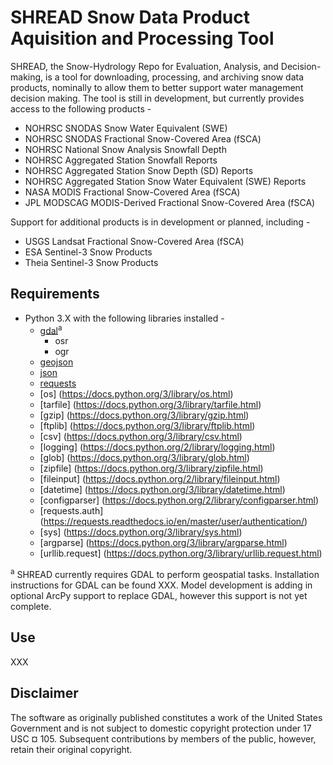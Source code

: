 # SHREAD Snow Data Product Aquisition and Processing Tool
SHREAD, the Snow-Hydrology Repo for Evaluation, Analysis, and Decision-making, is a tool for downloading, processing, and archiving snow data products, nominally to allow them to better support water management decision making. The tool is still in development, but currently provides access to the following products - 
  * NOHRSC SNODAS Snow Water Equivalent (SWE)
  * NOHRSC SNODAS Fractional Snow-Covered Area (fSCA)
  * NOHRSC National Snow Analysis Snowfall Depth
  * NOHRSC Aggregated Station Snowfall Reports
  * NOHRSC Aggregated Station Snow Depth (SD) Reports
  * NOHRSC Aggregated Station Snow Water Equivalent (SWE) Reports
  * NASA MODIS Fractional Snow-Covered Area (fSCA)
  * JPL MODSCAG MODIS-Derived Fractional Snow-Covered Area (fSCA)
  
Support for additional products is in development or planned, including - 
  * USGS Landsat Fractional Snow-Covered Area (fSCA)
  * ESA Sentinel-3 Snow Products
  * Theia Sentinel-3 Snow Products
  
## Requirements
* Python 3.X with the following libraries installed -
  * [gdal](https://pypi.org/project/GDAL/)<sup>a</sup>
    * osr
    * ogr
  * [geojson](https://pypi.python.org/pypi/geojson/)
  * [json](https://docs.python.org/3/library/json.html)
  * [requests](https://pypi.org/project/requests/)
  * [os] (https://docs.python.org/3/library/os.html)
  * [tarfile] (https://docs.python.org/3/library/tarfile.html)
  * [gzip] (https://docs.python.org/3/library/gzip.html)
  * [ftplib] (https://docs.python.org/3/library/ftplib.html)
  * [csv] (https://docs.python.org/3/library/csv.html)
  * [logging] (https://docs.python.org/2/library/logging.html)
  * [glob] (https://docs.python.org/3/library/glob.html)
  * [zipfile] (https://docs.python.org/3/library/zipfile.html)
  * [fileinput] (https://docs.python.org/2/library/fileinput.html)
  * [datetime] (https://docs.python.org/3/library/datetime.html)
  * [configparser] (https://docs.python.org/2/library/configparser.html)
  * [requests.auth] (https://requests.readthedocs.io/en/master/user/authentication/)
  * [sys] (https://docs.python.org/3/library/sys.html)
  * [argparse] (https://docs.python.org/3/library/argparse.html)
  * [urllib.request] (https://docs.python.org/3/library/urllib.request.html)

<sup>a</sup> SHREAD currently requires GDAL to perform geospatial tasks. Installation instructions for GDAL can be found XXX. Model development is adding in optional ArcPy support to replace GDAL, however this support is not yet complete.

## Use
XXX

## Disclaimer
The software as originally published constitutes a work of the United States Government and is not subject to domestic copyright protection under 17 USC ¤ 105. Subsequent contributions by members of the public, however, retain their original copyright.
